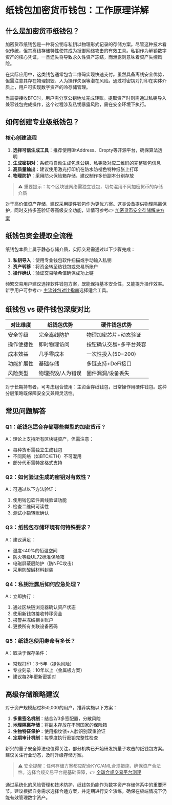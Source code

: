# 纸钱包加密货币钱包：工作原理详解

## 什么是加密货币纸钱包？

加密货币纸钱包是一种将公钥与私钥以物理形式记录的存储方案。尽管这种技术看似传统，但其离线存储特性使其成为抵御网络攻击的有效工具。私钥作为解锁数字资产的核心凭证，一旦遗失将导致永久性资产冻结，而泄露则意味着资产失控风险。

在实际应用中，这类钱包通常包含二维码实现快速支付。虽然具备离线安全优势，但需注意其存在物理损毁、人为操作失误等潜在风险。通过将密钥对打印在实体介质上，用户可实现数字资产的冷存储管理。

当需要接收BTC时，用户需分享公钥地址完成转账。提取资产时则需通过私钥导入兼容钱包完成操作，这个过程涉及私钥暴露风险，需在安全环境下执行。

## 如何创建专业级纸钱包？

### 核心创建流程
1. **选择可信生成工具**：推荐使用BitAddress、Cropty等开源平台，确保算法透明
2. **生成密钥对**：系统将自动生成包含公钥、私钥及对应二维码的完整钱包信息
3. **高质量输出**：建议使用激光打印机在防水防褪色特种纸张上打印
4. **物理防护**：采用防火保险箱存储，建议制作多份副本分别存放

> ⚠️ 重要提示：每个区块链网络需独立钱包，切勿混用不同加密货币的存储介质

对于高价值资产存储，建议采用硬件钱包作为更优方案。这类设备提供物理隔离保护，同时支持多签验证等高级安全功能，详情可参考👉 [加密货币安全存储解决方案](https://bit.ly/okx_welcome)

## 纸钱包资金提取全流程

纸钱包本质上属于静态存储介质，实际交易需通过以下步骤完成：
1. **私钥导入**：使用专业钱包软件扫描或手动输入私钥
2. **资产转移**：将资金转至热钱包或交易所账户
3. **操作确认**：验证交易哈希值确保成功上链

频繁交易用户建议选择软件钱包方案，既能保持基本安全性，又能提升操作效率。新手用户可参考👉 [主流钱包对比指南](https://bit.ly/okx_welcome)选择适合工具。

## 纸钱包 vs 硬件钱包深度对比

| 对比维度   | 纸钱包优势                | 硬件钱包优势                |
|------------|---------------------------|---------------------------|
| 安全等级   | 完全离线防护              | 物理加密芯片+动态验证     |
| 操作便捷性 | 即时物理访问              | 按钮确认交易+多平台兼容   |
| 成本效益   | 几乎零成本                | 一次性投入($50-$200)      |
| 功能扩展性 | 基础存储                  | 多链支持+DeFi接口         |
| 风险类型   | 物理损毁/人为错误         | 固件漏洞/设备丢失         |

对于长期持有者，可考虑组合使用：主资金存纸钱包，日常操作用硬件钱包。这种分层策略既保障安全又兼顾灵活性。

## 常见问题解答

### Q1：纸钱包适合存储哪些类型的加密货币？
A：理论上支持所有区块链资产，但需注意：
- 每种货币需独立生成钱包
- 不同网络（如BTC/ETH）不可混用
- 部分代币需特定格式支持

### Q2：如何验证生成的密钥对有效性？
A：可通过以下方法验证：
1. 使用钱包软件离线验证功能
2. 检查二维码可读性
3. 测试小额转账确认

### Q3：纸钱包存储环境有何特殊要求？
A：建议满足：
- 湿度<40%的恒温空间
- 防火等级UL72标准保险箱
- 电磁屏蔽层防护（防NFC攻击）
- 采用防酸碱材料封装

### Q4：私钥泄露后如何应急处理？
A：立即执行：
1. 通过区块链浏览器确认资产状态
2. 使用新钱包接收转移资金
3. 报警并冻结相关账户
4. 更换所有关联设备密码

### Q5：纸钱包使用寿命有多长？
A：取决于保存条件：
- 常规打印：3-5年（褪色风险）
- 专业刻录：10年以上（金属板方案）
- 建议每2年更新密钥对

## 高级存储策略建议

对于资产规模超过$50,000的用户，推荐实施以下方案：
1. **多重签名机制**：结合2/3多签配置，分散风险
2. **地理隔离存储**：将副本存放在不同国家的保险箱
3. **生物特征保护**：使用指纹锁+人脸识别双重验证
4. **定期审计机制**：每季度执行密钥完整性检查

新兴的量子安全算法也值得关注，部分机构已开始研发抗量子攻击的纸钱包方案。建议关注行业动态，及时升级存储方案。

> ⚠️ 安全提醒：任何存储方案都应配合KYC/AML合规措施，确保资产合法性。选择合规交易平台是基础保障，👉 [全球合规交易平台测评](https://bit.ly/okx_welcome)

通过系统化的风险管理和技术防护，纸钱包仍能作为数字资产存储体系中的重要环节。建议根据自身需求选择合适方案，并定期进行安全演练，确保在极端情况下仍能有效管理数字资产。